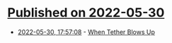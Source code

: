 # [Published on 2022-05-30](index.md)

* [2022-05-30, 17:57:08](https://news.ycombinator.com/item?id=31561684) - [When Tether Blows Up](https://paranoidenough.com/2022/05/30/When-Tether-Blows-Up.html)
